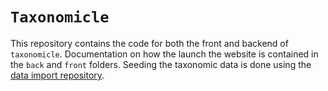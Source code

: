 # `Taxonomicle`

This repository contains the code for both the front and backend of `taxonomicle`. Documentation on how the launch the website is contained in the `back` and `front` folders. Seeding the taxonomic data is done using the [data import repository](https://github.com/TheEaterr/taxonomicle-data-import).